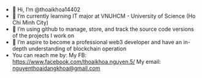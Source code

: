 - 👋 Hi, I’m @thoaikhoa14402
- 🌱 I’m currently learning IT major at VNUHCM - University of Science (Ho Chi Minh City)
- 💞️ I’m using github to manage, store, and track the source code versions of the projects I work on
- 👀 I’m aspire to become a professional web3 developer and have an in-depth understanding of blockchain operation
- You can reach me by: 
   My FB: https://www.facebook.com/thoaikhoa.nguyen.5/
   My email: nguyenthoaidangkhoa@gmail.com

